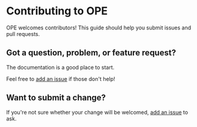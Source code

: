 # Contributing to OPE

OPE welcomes contributors! This guide should help you submit issues and pull requests.

## Got a question, problem, or feature request?

The documentation is a good place to start.

Feel free to [add an issue](https://github.com/tmotagam/ope-frontend/issues) if those don't help!

## Want to submit a change?

If you're not sure whether your change will be welcomed, [add an issue](https://github.com/tmotagam/ope-frontend/issues) to ask.
